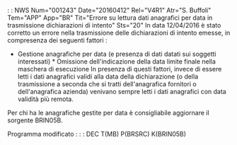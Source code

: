  :  : NWS Num="001243" Date="20160412" Rel="V4R1" Atr="S. Buffoli" Tem="APP" App="BR" Tit="Errore su lettura dati anagrafici per data in trasmissione dichiarazioni di intento" Sts="20"
In data 12/04/2016 è stato corretto un errore nella trasmissione delle dichiarazioni di intento emesse, in compresenza dei seguenti fattori : 

* Gestione anagrafiche per data (e presenza di dati datati sui soggetti interessati) * Omissione dell'indicazione della data limite finale nella maschera di esecuzione 
In presenza di questi fattori, invece di essere letti i dati anagrafici validi alla data della dichiarazione (o della trasmissione a seconda che si tratti dell'anagrafica fornitori o dell'anagrafica azienda) venivano sempre letti i dati anagrafici con data validità più remota.

Per chi ha le anagrafiche gestite per data è consigliabile aggiornare il sorgente BRIN05B.

Programma modificato : 
 :  : DEC T(MB) P(BRSRC) K(BRIN05B)

